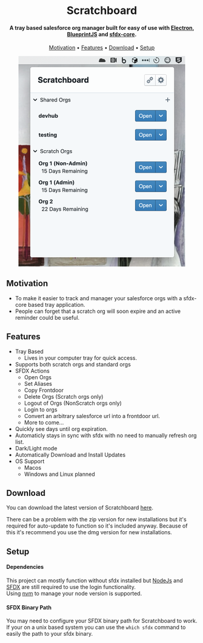 <h1 align="center">
  Scratchboard
</h1>

<h4 align="center">A tray based salesforce org manager built for easy of use with <a href="http://electron.atom.io" target="_blank">Electron</a>, <a href="https://blueprintjs.com/" target="_blank">BlueprintJS</a> and <a href="https://github.com/forcedotcom/sfdx-core">sfdx-core</a>.</h4>

<p align="center">
  <a href="#motivation">Motivation</a> •
  <a href="#features">Features</a> •
  <a href="#download">Download</a> •
  <a href="#setup">Setup</a>
</p>

<div align="center">
<img width="440" alt="Scratchboard" src="screenshots/application.png">
</div>

## Motivation

* To make it easier to track and manager your salesforce orgs with a sfdx-core based tray application.
* People can forget that a scratch org will soon expire and an active reminder could be useful.

## Features

* Tray Based
  - Lives in your computer tray for quick access.
* Supports both scratch orgs and standard orgs
* SFDX Actions
  - Open Orgs
  - Set Aliases
  - Copy Frontdoor
  - Delete Orgs (Scratch orgs only)
  - Logout of Orgs (NonScratch orgs only)
  - Login to orgs
  - Convert an arbitrary salesforce url into a frontdoor url.
  - More to come...
* Quickly see days until org expiration.
* Automaticly stays in sync with sfdx with no need to manually refresh org list.
* Dark/Light mode
* Automatically Download and Install Updates
* OS Support
  - Macos
  - Windows and Linux planned

## Download

You can download the latest version of Scratchboard [here](https://github.com/gabriel-keith/scratchboard-tray/releases/download/v0.3.0/scratchboard-tray-0.3.1-mac.dmg).

There can be a problem with the zip version for new installations but it's required for auto-update to function so it's included anyway. Because of this it's recommend you use the dmg version for new installations.

## Setup

#### Dependencies

This project can mostly function without sfdx installed but
[NodeJs](https://nodejs.org/en/) and [SFDX](https://developer.salesforce.com/tools/sfdxcli) are still required to use the login functionality.  
Using [nvm](https://github.com/nvm-sh/nvm) to manage your node version is supported.

#### SFDX Binary Path
You may need to configure your SFDX binary path for Scratchboard to work.  
If your on a unix based system you can use the `which sfdx` command to easily the path to your sfdx binary. 
